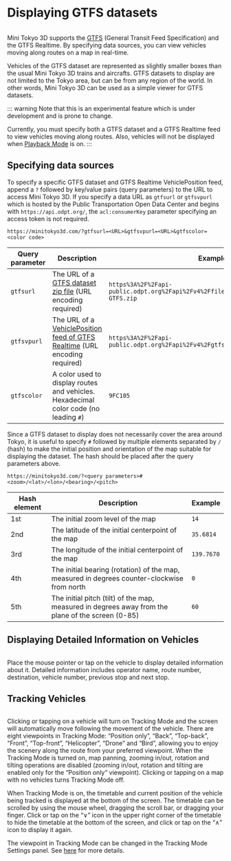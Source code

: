 # Displaying GTFS datasets

<img :src="$withBase('/images/gtfs.jpg')" style="width: 576px;">

Mini Tokyo 3D supports the [GTFS](https://gtfs.org) (General Transit Feed Specification) and the GTFS Realtime. By specifying data sources, you can view vehicles moving along routes on a map in real-time.

Vehicles of the GTFS dataset are represented as slightly smaller boxes than the usual Mini Tokyo 3D trains and aircrafts. GTFS datasets to display are not limited to the Tokyo area, but can be from any region of the world. In other words, Mini Tokyo 3D can be used as a simple viewer for GTFS datasets.

::: warning
Note that this is an experimental feature which is under development and is prone to change.

Currently, you must specify both a GTFS dataset and a GTFS Realtime feed to view vehicles moving along routes. Also, vehicles will not be displayed when [Playback Mode](./display-modes.md#playback-mode) is on.
:::

## Specifying data sources

To specify a specific GTFS dataset and GTFS Realtime VehiclePosition feed, append a `?` followed by key/value pairs (query parameters) to the URL to access Mini Tokyo 3D. If you specify a data URL as `gtfsurl` or `gtfsvpurl` which is hosted by the Public Transportation Open Data Center and begins with `https://api.odpt.org/`, the `acl:consumerKey` parameter specifying an access token is not required.

```
https://minitokyo3d.com/?gtfsurl=<URL>&gtfsvpurl=<URL>&gtfscolor=<color code>
```

Query parameter | Description | Example
-- | -- | --
`gtfsurl` | The URL of a [GTFS dataset zip file](https://gtfs.org/documentation/schedule/reference/#_10) (URL encoding required) | `https%3A%2F%2Fapi-public.odpt.org%2Fapi%2Fv4%2Ffiles%2FToei%2Fdata%2FToeiBus-GTFS.zip`
`gtfsvpurl` | The URL of a [VehiclePosition feed of GTFS Realtime](https://gtfs.org/documentation/realtime/reference/#message-vehicleposition) (URL encoding required) | `https%3A%2F%2Fapi-public.odpt.org%2Fapi%2Fv4%2Fgtfs%2Frealtime%2FToeiBus`
`gtfscolor` | A color used to display routes and vehicles. Hexadecimal color code (no leading `#`) | `9FC105`

Since a GTFS dataset to display does not necessarily cover the area around Tokyo, it is useful to specify `#` followed by multiple elements separated by `/` (hash) to make the initial position and orientation of the map suitable for displaying the dataset. The hash should be placed after the query parameters above.

```
https://minitokyo3d.com/?<query parameters>#<zoom>/<lat>/<lon>/<bearing>/<pitch>
```

Hash element | Description | Example
-- | -- | --
1st | The initial zoom level of the map | `14`
2nd | The latitude of the initial centerpoint of the map | `35.6814`
3rd | The longitude of the initial centerpoint of the map | `139.7670`
4th | The initial bearing (rotation) of the map, measured in degrees counter-clockwise from north | `0`
5th | The initial pitch (tilt) of the map, measured in degrees away from the plane of the screen (0-85) | `60`

## Displaying Detailed Information on Vehicles

<img :src="$withBase('/images/vehicle-details.jpg')" style="width: 251px;">

Place the mouse pointer or tap on the vehicle to display detailed information about it. Detailed information includes operator name, route number, destination, vehicle number, previous stop and next stop.

## Tracking Vehicles

<img :src="$withBase('/images/vehicle-tracking.jpg')" style="width: 400px;">

Clicking or tapping on a vehicle will turn on Tracking Mode and the screen will automatically move following the movement of the vehicle. There are eight viewpoints in Tracking Mode: “Position only”, “Back”, “Top-back”, “Front”, “Top-front”, “Helicopter”, “Drone” and “Bird”, allowing you to enjoy the scenery along the route from your preferred viewpoint. When the Tracking Mode is turned on, map panning, zooming in/out, rotation and tilting operations are disabled (zooming in/out, rotation and tilting are enabled only for the “Position only” viewpoint). Clicking or tapping on a map with no vehicles turns Tracking Mode off.

When Tracking Mode is on, the timetable and current position of the vehicle being tracked is displayed at the bottom of the screen. The timetable can be scrolled by using the mouse wheel, dragging the scroll bar, or dragging your finger. Click or tap on the “∨” icon in the upper right corner of the timetable to hide the timetable at the bottom of the screen, and click or tap on the “∧” icon to display it again.

The viewpoint in Tracking Mode can be changed in the Tracking Mode Settings panel. See [here](./configuration.md#tracking-mode-settings) for more details.
